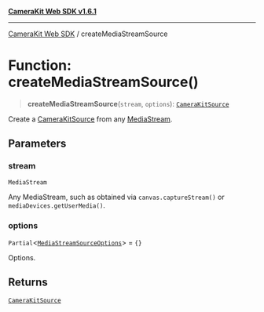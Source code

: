 [**CameraKit Web SDK v1.6.1**](../README.md)

***

[CameraKit Web SDK](../globals.md) / createMediaStreamSource

# Function: createMediaStreamSource()

> **createMediaStreamSource**(`stream`, `options`): [`CameraKitSource`](../classes/CameraKitSource.md)

Create a [CameraKitSource](../classes/CameraKitSource.md) from any
[MediaStream](https://developer.mozilla.org/en-US/docs/Web/API/MediaStream).

## Parameters

### stream

`MediaStream`

Any MediaStream, such as obtained via `canvas.captureStream()` or `mediaDevices.getUserMedia()`.

### options

`Partial`\<[`MediaStreamSourceOptions`](../interfaces/MediaStreamSourceOptions.md)\> = `{}`

Options.

## Returns

[`CameraKitSource`](../classes/CameraKitSource.md)
